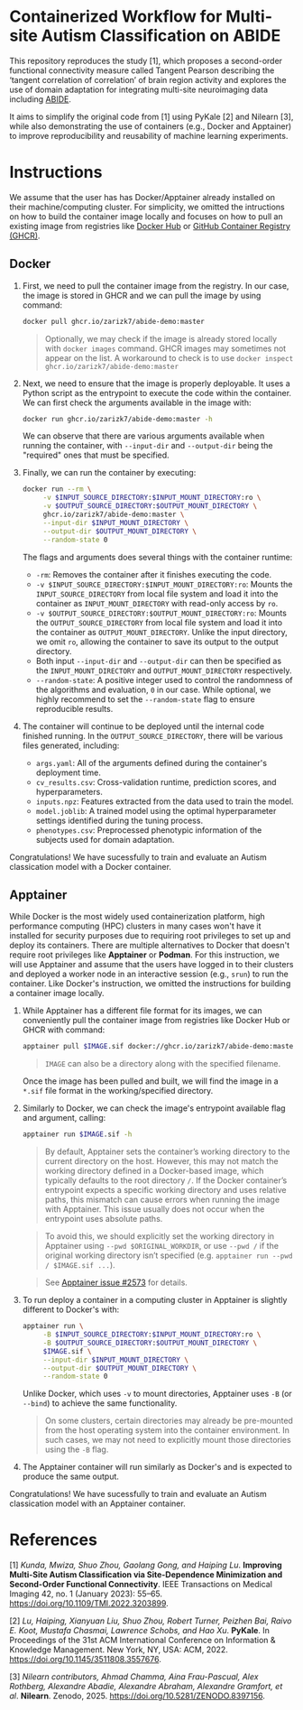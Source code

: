 Containerized Workflow for Multi-site Autism Classification on ABIDE
====================================================================

This repository reproduces the study [1], which proposes a second-order functional connectivity measure called Tangent Pearson describing the ‘tangent correlation of correlation’ of brain region activity and explores the use of domain adaptation for integrating multi-site neuroimaging data including [ABIDE](https://doi.org/10.3389/fnhum.2013.00599).

It aims to simplify the original code from [1] using PyKale [2] and Nilearn [3], while also demonstrating the use of containers (e.g., Docker and Apptainer) to improve reproducibility and reusability of machine learning experiments.

# Instructions

We assume that the user has has Docker/Apptainer already installed on their machine/computing cluster. For simplicity, we omitted the intructions on how to build the container image locally and focuses on how to pull an existing image from registries like [Docker Hub](https://hub.docker.com) or [GitHub Container Registry (GHCR)](https://ghcr.io).

## Docker

1. First, we need to pull the container image from the registry. In our case, the image is stored in GHCR and we can pull the image by using command:
   ```sh
   docker pull ghcr.io/zarizk7/abide-demo:master
   ```
   > Optionally, we may check if the image is already stored locally with `docker images` command. GHCR images may sometimes not appear on the list. A workaround to check is to use `docker inspect ghcr.io/zarizk7/abide-demo:master`

2. Next, we need to ensure that the image is properly deployable. It uses a Python script as the entrypoint to execute the code within the container. We can first check the arguments available in the image with:
   ```sh
   docker run ghcr.io/zarizk7/abide-demo:master -h
   ```
   We can observe that there are various arguments available when running the container, with `--input-dir` and `--output-dir` being the "required" ones that must be specified.

3. Finally, we can run the container by executing:
   ```sh
   docker run --rm \
        -v $INPUT_SOURCE_DIRECTORY:$INPUT_MOUNT_DIRECTORY:ro \
        -v $OUTPUT_SOURCE_DIRECTORY:$OUTPUT_MOUNT_DIRECTORY \
        ghcr.io/zarizk7/abide-demo:master \
        --input-dir $INPUT_MOUNT_DIRECTORY \
        --output-dir $OUTPUT_MOUNT_DIRECTORY \
        --random-state 0
   ```
   The flags and arguments does several things with the container runtime:

   - `-rm`: Removes the container after it finishes executing the code.
   - `-v $INPUT_SOURCE_DIRECTORY:$INPUT_MOUNT_DIRECTORY:ro`: Mounts the `INPUT_SOURCE_DIRECTORY` from local file system and load it into the container as `INPUT_MOUNT_DIRECTORY` with read-only access by `ro`.
   - `-v $OUTPUT_SOURCE_DIRECTORY:$OUTPUT_MOUNT_DIRECTORY:ro`: Mounts the `OUTPUT_SOURCE_DIRECTORY` from local file system and load it into the container as `OUTPUT_MOUNT_DIRECTORY`. Unlike the input directory, we omit `ro`, allowing the container to save its output to the output directory.
   - Both input `--input-dir` and `--output-dir` can then be specified as the `INPUT_MOUNT_DIRECTORY` and `OUTPUT_MOUNT_DIRECTORY` respectively.
   - `--random-state`: A positive integer used to control the randomness of the algorithms and evaluation, `0` in our case. While optional, we highly recommend to set the `--random-state` flag to ensure reproducible results.

4. The container will continue to be deployed until the internal code finished running. In the `OUTPUT_SOURCE_DIRECTORY`, there will be various files generated, including:
   - `args.yaml`: All of the arguments defined during the container's deployment time.
   - `cv_results.csv`: Cross-validation runtime, prediction scores, and hyperparameters.
   - `inputs.npz`: Features extracted from the data used to train the model.
   - `model.joblib`: A trained model using the optimal hyperparameter settings identified during the tuning process.
   - `phenotypes.csv`: Preprocessed phenotypic information of the subjects used for domain adaptation.

Congratulations! We have sucessfully to train and evaluate an Autism classication model with a Docker container.

## Apptainer

While Docker is the most widely used containerization platform, high performance computing (HPC) clusters in many cases won't have it installed for security purposes due to requiring root privileges to set up and deploy its containers. There are multiple alternatives to Docker that doesn't require root privileges like **Apptainer** or **Podman**. For this instruction, we will use Apptainer and assume that the users have logged in to their clusters and deployed a worker node in an interactive session (e.g., `srun`) to run the container. Like Docker's instruction, we omitted the instructions for building a container image locally.

1. While Apptainer has a different file format for its images, we can conveniently pull the container image from registries like Docker Hub or GHCR with command:
   ```sh
   apptainer pull $IMAGE.sif docker://ghcr.io/zarizk7/abide-demo:master
   ```
    > `IMAGE` can also be a directory along with the specified filename.

    Once the image has been pulled and built, we will find the image in a `*.sif` file format in the working/specified directory.

2. Similarly to Docker, we can check the image's entrypoint available flag and argument, calling:
   ```sh
   apptainer run $IMAGE.sif -h
   ```
    > By default, Apptainer sets the container’s working directory to the current directory on the host. However, this may not match the working directory defined in a Docker-based image, which typically defaults to the root directory `/`. If the Docker container’s entrypoint expects a specific working directory and uses relative paths, this mismatch can cause errors when running the image with Apptainer. This issue usually does not occur when the entrypoint uses absolute paths.
    
    > To avoid this, we should explicitly set the working directory in Apptainer using `--pwd $ORIGINAL_WORKDIR`, or use `--pwd /` if the original working directory isn’t specified (e.g. `apptainer run --pwd / $IMAGE.sif ...`).
    
    > See [Apptainer issue #2573](https://github.com/apptainer/apptainer/issues/2573) for details.

3. To run deploy a container in a computing cluster in Apptainer is slightly different to Docker's with:
   ```sh
   apptainer run \
        -B $INPUT_SOURCE_DIRECTORY:$INPUT_MOUNT_DIRECTORY:ro \
        -B $OUTPUT_SOURCE_DIRECTORY:$OUTPUT_MOUNT_DIRECTORY \
        $IMAGE.sif \
        --input-dir $INPUT_MOUNT_DIRECTORY \
        --output-dir $OUTPUT_MOUNT_DIRECTORY \
        --random-state 0
   ```
   Unlike Docker, which uses `-v` to mount directories, Apptainer uses `-B` (or `--bind`) to achieve the same functionality.

   > On some clusters, certain directories may already be pre-mounted from the host operating system into the container environment. In such cases, we may not need to explicitly mount those directories using the `-B` flag.

4. The Apptainer container will run similarly as Docker's and is expected to produce the same output.

Congratulations! We have sucessfully to train and evaluate an Autism classication model with an Apptainer container.

# References

[1] *Kunda, Mwiza, Shuo Zhou, Gaolang Gong, and Haiping Lu*. **Improving Multi-Site Autism Classification via Site-Dependence Minimization and Second-Order Functional Connectivity**. IEEE Transactions on Medical Imaging 42, no. 1 (January 2023): 55–65. https://doi.org/10.1109/TMI.2022.3203899.

[2] *Lu, Haiping, Xianyuan Liu, Shuo Zhou, Robert Turner, Peizhen Bai, Raivo E. Koot, Mustafa Chasmai, Lawrence Schobs, and Hao Xu*. **PyKale**. In Proceedings of the 31st ACM International Conference on Information & Knowledge Management. New York, NY, USA: ACM, 2022. https://doi.org/10.1145/3511808.3557676.

[3] *Nilearn contributors, Ahmad Chamma, Aina Frau-Pascual, Alex Rothberg, Alexandre Abadie, Alexandre Abraham, Alexandre Gramfort, et al*. **Nilearn**. Zenodo, 2025. https://doi.org/10.5281/ZENODO.8397156.